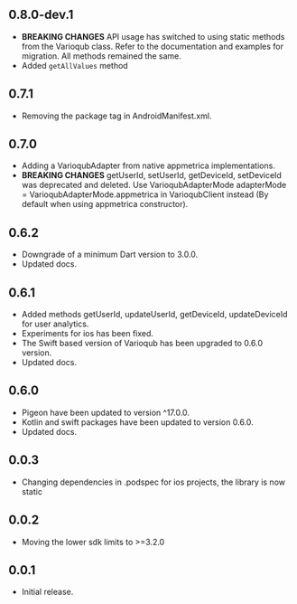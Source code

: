 ## 0.8.0-dev.1

- **BREAKING CHANGES** API usage has switched to using static methods from the Varioqub class. Refer to the documentation and examples for migration. All methods remained the same.
- Added `getAllValues` method

## 0.7.1

- Removing the package tag in AndroidManifest.xml.

## 0.7.0

- Adding a VarioqubAdapter from native appmetrica implementations.
- **BREAKING CHANGES** getUserId, setUserId, getDeviceId, setDeviceId was deprecated and deleted. Use VarioqubAdapterMode adapterMode = VarioqubAdapterMode.appmetrica in VarioqubClient instead (By default when using appmetrica constructor).

## 0.6.2

- Downgrade of a minimum Dart version to 3.0.0.
- Updated docs.

## 0.6.1

- Added methods getUserId, updateUserId, getDeviceId, updateDeviceId for user analytics.
- Experiments for ios has been fixed.
- The Swift based version of Varioqub has been upgraded to 0.6.0 version.
- Updated docs.

## 0.6.0

- Pigeon have been updated to version ^17.0.0.
- Kotlin and swift packages have been updated to version 0.6.0.
- Updated docs.

## 0.0.3

- Changing dependencies in .podspec for ios projects, the library is now static

## 0.0.2

- Moving the lower sdk limits to >=3.2.0

## 0.0.1

- Initial release.
